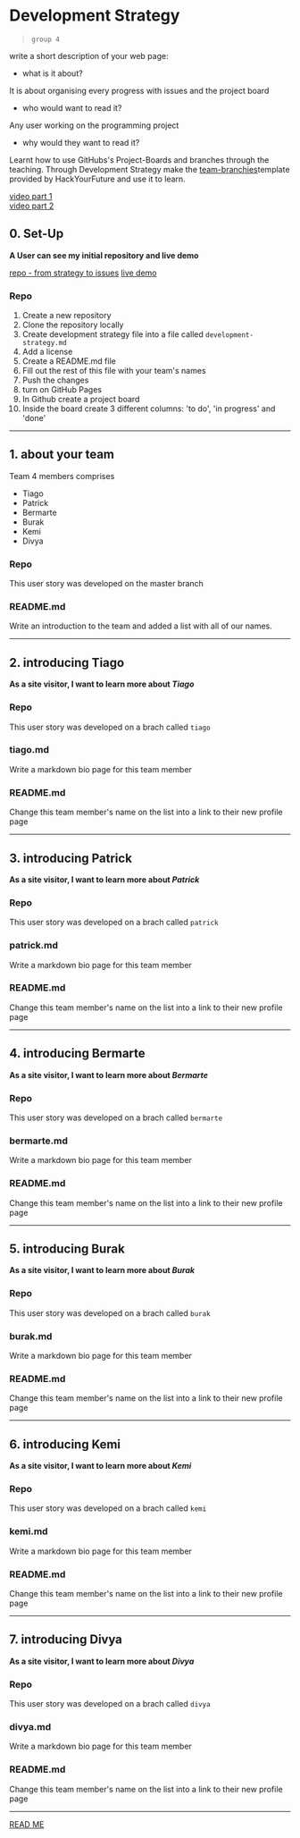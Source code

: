 # Development Strategy

> `group 4`

write a short description of your web page:

- what is it about?

It is about organising every progress with issues and the project board 

- who would want to read it?

Any user working on the programming project

- why would they want to read it?


Learnt how to use GitHubs's Project-Boards and branches through the teaching. Through Development Strategy make the [team-branchies](https://github.com/HackYourFutureBelgium/team-branchies/blob/master/development-strategy.md)template provided by HackYourFuture and use it to learn.

[video part 1](https://vimeo.com/465288009)    
[video part 2](https://vimeo.com/465288632)    

## 0. Set-Up

__A User can see my initial repository and live demo__

[repo - from strategy to issues](https://kemmy72.github.io/from-strategy-to-issues/)
[live demo](https://kemmy72.github.io/from-strategy-to-issues/)

### Repo

1. Create a new repository
1. Clone the repository locally
1. Create development strategy file into a file called `development-strategy.md`
1. Add a license
1. Create a README.md file
1. Fill out the rest of this file with your team's names
1. Push the changes
1. turn on GitHub Pages
1. In Github create a project board
1. Inside the board create 3 different columns: 'to do', 'in progress' and 'done'

---

## 1. about your team

Team 4 members comprises

* Tiago
* Patrick
* Bermarte
* Burak
* Kemi
* Divya

### Repo

This user story was developed on the master branch

### README.md

Write an introduction to the team and added a list with all of our names.

---

## 2. introducing Tiago

__As a site visitor, I want to learn more about *Tiago*__

### Repo

This user story was developed on a brach called `tiago`

### tiago.md

Write a markdown bio page for this team member

### README.md

Change this team member's name on the list into a link to their new profile page

---
## 3. introducing Patrick

__As a site visitor, I want to learn more about *Patrick*__

### Repo

This user story was developed on a brach called `patrick`

### patrick.md

Write a markdown bio page for this team member

### README.md

Change this team member's name on the list into a link to their new profile page

---
## 4. introducing Bermarte

__As a site visitor, I want to learn more about *Bermarte*__

### Repo

This user story was developed on a brach called `bermarte`

### bermarte.md

Write a markdown bio page for this team member

### README.md

Change this team member's name on the list into a link to their new profile page

---
## 5. introducing Burak

__As a site visitor, I want to learn more about *Burak*__

### Repo

This user story was developed on a brach called `burak`

### burak.md

Write a markdown bio page for this team member

### README.md

Change this team member's name on the list into a link to their new profile page

---
## 6. introducing Kemi

__As a site visitor, I want to learn more about *Kemi*__

### Repo

This user story was developed on a brach called `kemi`

### kemi.md

Write a markdown bio page for this team member

### README.md

Change this team member's name on the list into a link to their new profile page

---
## 7. introducing Divya

__As a site visitor, I want to learn more about *Divya*__

### Repo

This user story was developed on a brach called `divya`

### divya.md

Write a markdown bio page for this team member

### README.md    


Change this team member's name on the list into a link to their new profile page

---
[READ ME](README.md)
